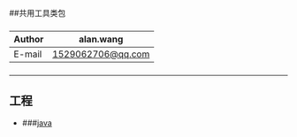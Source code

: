 ##共用工具类包

###
|Author|alan.wang|
|---|---
|E-mail|1529062706@qq.com
###

****
## 工程
* ###[java](#java)